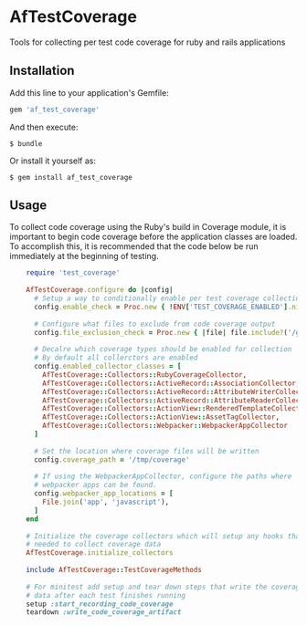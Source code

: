 # AfTestCoverage

Tools for collecting per test code coverage for ruby and rails applications

## Installation

Add this line to your application's Gemfile:

```ruby
gem 'af_test_coverage'
```

And then execute:

    $ bundle

Or install it yourself as:

    $ gem install af_test_coverage

## Usage

To collect code coverage using the Ruby's build in Coverage module,
it is important to begin code coverage before the application classes are loaded.
To accomplish this, it is recommended that the code below be run immediately at the
beginning of testing.

```ruby
    require 'test_coverage'
    
    AfTestCoverage.configure do |config|
      # Setup a way to conditionally enable per test coverage collection
      config.enable_check = Proc.new { !ENV['TEST_COVERAGE_ENABLED'].nil? }
    
      # Configure what files to exclude from code coverage output
      config.file_exclusion_check = Proc.new { |file| file.include?('/gems/') || file.include?('/lib/ruby/') }
      
      # Decalre which coverage types should be enabled for collection
      # By default all collerctors are enabled
      config.enabled_collector_classes = [
        AfTestCoverage::Collectors::RubyCoverageCollector,
        AfTestCoverage::Collectors::ActiveRecord::AssociationCollector,
        AfTestCoverage::Collectors::ActiveRecord::AttributeWriterCollector,
        AfTestCoverage::Collectors::ActiveRecord::AttributeReaderCollector,
        AfTestCoverage::Collectors::ActionView::RenderedTemplateCollector,
        AfTestCoverage::Collectors::ActionView::AssetTagCollector,
        AfTestCoverage::Collectors::Webpacker::WebpackerAppCollector
      ]
    
      # Set the location where coverage files will be written 
      config.coverage_path = '/tmp/coverage'
    
      # If using the WebpackerAppCollector, configure the paths where
      # webpacker apps can be found.  
      config.webpacker_app_locations = [
        File.join('app', 'javascript'),
      ]
    end
    
    # Initialize the coverage collectors which will setup any hooks that are
    # needed to collect coverage data 
    AfTestCoverage.initialize_collectors
    
    include AfTestCoverage::TestCoverageMethods
    
    # For minitest add setup and tear down steps that write the coverage
    # data after each test finishes running 
    setup :start_recording_code_coverage
    teardown :write_code_coverage_artifact
```
